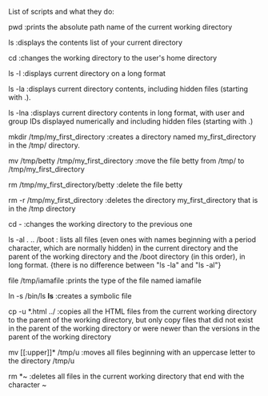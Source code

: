 List of scripts and what they do:

pwd :prints the absolute path name of the current working directory

ls :displays the contents list of your current directory

cd :changes the working directory to the user's home directory

ls -l :displays current directory on a long format

ls -la :displays current directory contents, including hidden files (starting with .).

ls -lna :displays current directory contents in long format, with user and group IDs displayed numerically and including hidden files (starting with .)

mkdir /tmp/my_first_directory :creates a directory named my_first_directory in the /tmp/ directory.

mv /tmp/betty /tmp/my_first_directory :move the file betty from /tmp/ to /tmp/my_first_directory

rm /tmp/my_first_directory/betty :delete the file betty

rm -r /tmp/my_first_directory :deletes the directory my_first_directory that is in the /tmp directory

cd - :changes the working directory to the previous one

ls -al . .. /boot : lists all files (even ones with names beginning with a period character, which are normally hidden) in the current directory and the parent of the working directory and the /boot directory (in this order), in long format. {there is no difference between "ls -la" and "ls -al"}

file /tmp/iamafile :prints the type of the file named iamafile

ln -s /bin/ls __ls__ :creates a symbolic file

cp -u *.html ../ :copies all the HTML files from the current working directory to the parent of the working directory, but only copy files that did not exist in the parent of the working directory or were newer than the versions in the parent of the working directory

mv [[:upper]]* /tmp/u :moves all files beginning with an uppercase letter to the directory /tmp/u

rm *~ :deletes all files in the current working directory that end with the character ~
